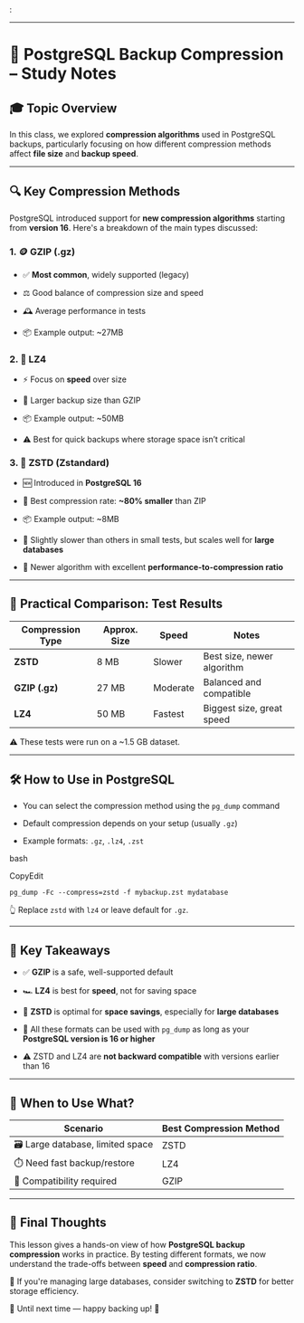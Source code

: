 :

---

# 🧠 PostgreSQL Backup Compression – Study Notes

## 🎓 Topic Overview

In this class, we explored **compression algorithms** used in PostgreSQL backups, particularly focusing on how different compression methods affect **file size** and **backup speed**.

---

## 🔍 Key Compression Methods

PostgreSQL introduced support for **new compression algorithms** starting from **version 16**. Here's a breakdown of the main types discussed:

### 1. 🪙 **GZIP (.gz)**

- ✅ **Most common**, widely supported (legacy)
    
- ⚖️ Good balance of compression size and speed
    
- 🕰️ Average performance in tests
    
- 📦 Example output: ~27MB
    

### 2. 💨 **LZ4**

- ⚡ Focus on **speed** over size
    
- 🧱 Larger backup size than GZIP
    
- 📦 Example output: ~50MB
    
- ⚠️ Best for quick backups where storage space isn’t critical
    

### 3. 🧬 **ZSTD (Zstandard)**

- 🆕 Introduced in **PostgreSQL 16**
    
- 🥇 Best compression rate: **~80% smaller** than ZIP
    
- 📦 Example output: ~8MB
    
- 🐢 Slightly slower than others in small tests, but scales well for **large databases**
    
- 🔐 Newer algorithm with excellent **performance-to-compression ratio**
    

---

## 🧪 Practical Comparison: Test Results

|Compression Type|Approx. Size|Speed|Notes|
|---|---|---|---|
|**ZSTD**|8 MB|Slower|Best size, newer algorithm|
|**GZIP (.gz)**|27 MB|Moderate|Balanced and compatible|
|**LZ4**|50 MB|Fastest|Biggest size, great speed|

⚠️ These tests were run on a ~1.5 GB dataset.

---

## 🛠 How to Use in PostgreSQL

- You can select the compression method using the `pg_dump` command
    
- Default compression depends on your setup (usually `.gz`)
    
- Example formats: `.gz`, `.lz4`, `.zst`
    

bash

CopyEdit

`pg_dump -Fc --compress=zstd -f mybackup.zst mydatabase`

👆 Replace `zstd` with `lz4` or leave default for `.gz`.

---

## 📌 Key Takeaways

- ✅ **GZIP** is a safe, well-supported default
    
- 🏎️ **LZ4** is best for **speed**, not for saving space
    
- 🧠 **ZSTD** is optimal for **space savings**, especially for **large databases**
    
- 🔁 All these formats can be used with `pg_dump` as long as your **PostgreSQL version is 16 or higher**
    
- ⚠️ ZSTD and LZ4 are **not backward compatible** with versions earlier than 16
    

---

## 🧩 When to Use What?

|Scenario|Best Compression Method|
|---|---|
|🗃️ Large database, limited space|ZSTD|
|⏱️ Need fast backup/restore|LZ4|
|🔁 Compatibility required|GZIP|

---

## 👋 Final Thoughts

This lesson gives a hands-on view of how **PostgreSQL backup compression** works in practice. By testing different formats, we now understand the trade-offs between **speed** and **compression ratio**.

💬 If you're managing large databases, consider switching to **ZSTD** for better storage efficiency.

📅 Until next time — happy backing up! 🚀